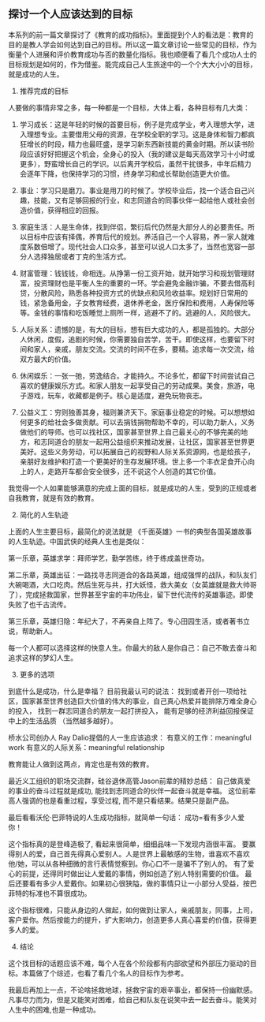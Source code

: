 ## 探讨一个人应该达到的目标

本系列的前一篇文章探讨了《教育的成功指标》。里面提到个人的看法是：教育的目的是教人学会如何达到自己的目标。所以这一篇文章讨论一些常见的目标，作为衡量个人进展和评价教育成功与否的数量化指标。我也顺便看了看几个成功人士的目标规划是如何的，作为借鉴。能完成自己人生旅途中的一个个大大小小的目标，就是成功的人生。



1. 推荐完成的目标



人要做的事情非常之多，每一种都是一个目标，大体上看，各种目标有几大类：


1) 学习成长：这是年轻的时候的首要目标，例子是完成学业，考入理想大学，进入理想专业。主要借用父母的资源，在学校全职的学习。这是身体和智力都疯狂增长的时段，精力也最旺盛，是学习新东西新技能的黄金时期。所以读书阶段应该好好把握这个机会，全身心的投入（我的建议是每天高效学习十小时或更多），野蛮增长自己的学识。以后离开学校后，虽然干扰很多，中年后精力会逐年下降，也保持学习的习惯，终身学习和成长帮助创造更大价值。


2) 事业：学习只是磨刀。事业是用刀的时候了。学校毕业后，找一个适合自己兴趣，技能，又有足够回报的行业，和志同道合的同事伙伴一起给他人或社会创造价值，获得相应的回报。


3) 家庭生活：人是生命体，找到伴侣，繁衍后代仍然是大部分人的必要责任。所以目标中应该有择偶，养育后代的规划。养活自己一个人容易，养一家人就难度系数倍增了。现代社会人口众多，甚至可以说人口太多了，当然也宽容一部分人选择独居或者丁克的生活方式。




4) 财富管理：钱钱钱，命相连。从挣第一份工资开始，就开始学习和规划管理财富，投资理财也是平衡人生的重要的一环。学会避免金融诈骗，不要去借高利贷，分散风险，熟悉各种投资方式的优缺点和风险收益率。规划好日常用的钱，紧急备用金，子女教育经费，退休养老金，医疗保险和费用，人寿保险等等。金钱的事情和吃饭睡觉上厕所一样，逃避不了的。逃避的人，风险很大。


5) 人际关系：遗憾的是，有大的目标，想有巨大成功的人，都是孤独的。大部分人休闲，度假，追剧的时候，你需要独自苦学，苦干。即使这样，也要留下时间和家人，亲戚，朋友交流。交流的时间不在多，要精。追求每一次交流，给双方最大的价值。


6) 休闲娱乐：一张一弛，劳逸结合。才能持久。不论多忙，都留下时间尝试自己喜欢的健康娱乐方式。和家人朋友一起享受自己的劳动成果。美食，旅游，电子游戏，玩车，收藏都是例子。核心是适度，避免玩物丧志。




7) 公益义工：穷则独善其身，福则兼济天下。家庭事业稳定的时候。可以想想如何更多的给社会多做贡献。可以去捐钱捐物帮助不幸的，可以助力新人，义务做他们的导师。也可以找社区，国家甚至世界上自己最关心的不够完美的地方，和志同道合的朋友一起用公益组织来推动发展，让社区，国家甚至世界更美好。这些义务劳动，可以拓展自己的视野和人际关系资源网，也是给孩子，亲朋好友维护和打造一个更美好的生存发展环境。世上多一个丰衣足食开心向上的人，走路开车都会安全很多，还不说这个人创造的其它价值。



我觉得一个人如果能够满意的完成上面的目标，就是成功的人生，受到的正规或者自我教育，就是有效的教育。


2. 简化的人生轨迹



上面的人生主要目标，最简化的说法就是 《千面英雄》一书的典型各国英雄故事的人生轨迹。中国武侠的经典人生也是类似：


第一乐章，英雄求学：拜师学艺，勤学苦练，终于练成盖世奇功。


第二乐章，英雄出征：一路找寻志同道合的各路英雄，组成强悍的战队，和队友们大碗喝酒，大口吃肉。然后生死与共，打大妖怪，救大美女（女英雄就是救大帅哥了），完成拯救国家，世界甚至宇宙的丰功伟业，留下世代流传的英雄事迹。即使失败了也千古流传。


第三乐章，英雄归隐：年纪大了，不再亲自上阵了。专心田园生活，或者著书立说，帮助新人。


每一个人都可以选择这样的快意人生。你最大的敌人是你自己：自己不敢去奋斗和追求这样的梦幻人生。


3. 更多的选项



到底什么是成功，什么是幸福？ 目前我最认可的说法：
找到或者开创一项给社区，国家甚至世界创造巨大价值的伟大的事业，自己真心热爱并能排除万难全身心的投入，
找到一群志同道合的朋友一起打拼投入， 
能有足够的经济利益回报保证中上的生活品质 （当然越多越好）。 


桥水公司创办人 Ray Dalio提倡的人一生应该追求：
有意义的工作：meaningful work
有意义的人际关系：meaningful relationship


教育能让人做到这两点，肯定也是有效的教育。


最近义工组织的职场交流群，硅谷退休高管Jason前辈的精妙总结：
自己做真爱的事业的奋斗过程就是成功,
能找到志同道合的伙伴一起奋斗就是幸福。
这位前辈高人强调的也是看重过程，享受过程, 而不是只看结果。结果只是副产品。


最后看看沃伦·巴菲特说的人生成功指标，就简单一句话：
成功=看有多少人爱你！



这个指标真的是登峰造极了, 看起来很简单，细细品味一下发现内涵很丰富。
要赢得别人的爱，自己首先得真心爱别人。人是世界上最敏感的生物，谁喜欢不喜欢他/她，可以从各种细微的言行表情觉察到。你心口不一是骗不了别人的。
有了爱心的前提，还得同时做出让人爱戴的事情，例如创造了别人特别需要的价值。
最后还要看有多少人爱戴你。如果初心很狭隘，做的事情只让一小部分人受益，按巴菲特的标准也不算很成功。


这个指标很难，只能从身边的人做起，如何做到让家人，亲戚朋友，同事，上司，客户爱你。然后按能力的提升，扩大影响力，创造更多人真心喜爱的价值，获得更多人的爱。


4. 结论



这个找目标的话题应该不难，每个人在各个阶段都有内部欲望和外部压力驱动的目标。本篇做了个综述，也看了看几个名人的目标作为参考。


我最后再加上一点，不论啥拯救地球，拯救宇宙的艰辛事业，都保持一份幽默感。凡事尽力而为，但是又能笑对困难，给自己和队友在说笑中去一起去奋斗。能笑对人生中的困难,也是一种成功。